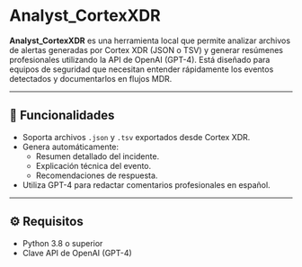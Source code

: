 # Analyst_CortexXDR

**Analyst_CortexXDR** es una herramienta local que permite analizar archivos de alertas generadas por Cortex XDR (JSON o TSV) y generar resúmenes profesionales utilizando la API de OpenAI (GPT-4). Está diseñado para equipos de seguridad que necesitan entender rápidamente los eventos detectados y documentarlos en flujos MDR.

---

## 📌 Funcionalidades

- Soporta archivos `.json` y `.tsv` exportados desde Cortex XDR.
- Genera automáticamente:
  - Resumen detallado del incidente.
  - Explicación técnica del evento.
  - Recomendaciones de respuesta.
- Utiliza GPT-4 para redactar comentarios profesionales en español.

---

## ⚙️ Requisitos

- Python 3.8 o superior
- Clave API de OpenAI (GPT-4)


